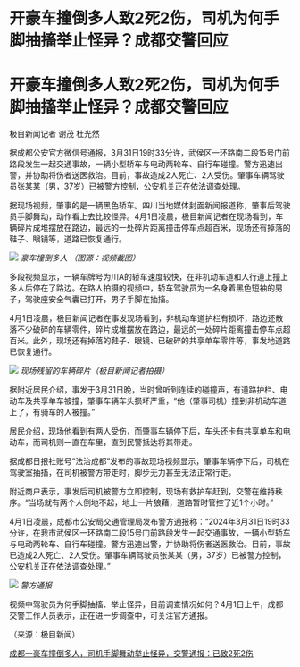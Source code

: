 # 开豪车撞倒多人致2死2伤，司机为何手脚抽搐举止怪异？成都交警回应

# 开豪车撞倒多人致2死2伤，司机为何手脚抽搐举止怪异？成都交警回应

极目新闻记者 谢茂 杜光然

据成都公安官方微信号通报，3月31日19时33分许，武侯区一环路南二段15号门前路段发生一起交通事故，一辆小型轿车与电动两轮车、自行车碰撞。警方迅速出警，并协助将伤者送医救治。目前，事故造成2人死亡、2人受伤。肇事车辆驾驶员张某某（男，37岁）已被警方控制，公安机关正在依法调查处理。

据现场视频，肇事的是一辆黑色轿车。四川当地媒体封面新闻报道称，肇事后驾驶员手脚舞动，动作看上去比较怪异。4月1日凌晨，极目新闻记者在现场看到，车辆碎片成堆摆放在路边，最远的一处碎片距离撞击停车点超百米，现场还有掉落的鞋子、眼镜等，道路已恢复通行。

![](https://inews.gtimg.com/om_bt/OG_FhqKKLqzKK7potv0oHGjfb2rGsOWKciOMdkycMNrHQAA/1000)
_豪车撞倒多人 （图源：视频截图）_

多段视频显示，一辆车牌号为川A的轿车速度较快，在非机动车道和人行道上撞上多人后停在了路边。在路人拍摄的视频中，轿车驾驶员为一名身着黑色短袖的男子，驾驶座安全气囊已打开，男子手脚在抽搐。

4月1日凌晨，极目新闻记者在事发现场看到，非机动车道护栏有损坏，路边还散落不少破碎的车辆零件，碎片成堆摆放在路边，最远的一处碎片距离撞击停车点超百米。此外，现场还有掉落的鞋子、眼镜、已破碎的共享单车零件等，事发地道路已恢复通行。

![](https://inews.gtimg.com/om_bt/OO0GDxh3WNkxvj9jh-15bz7YLQMgq42tT6u8iQiEeiPaIAA/1000)
_现场残留的车辆碎片（极目新闻记者拍摄）_

据附近居民介绍，事发于3月31日晚，当时曾听到连续的碰撞声，有道路护栏、电动车及共享单车被撞，肇事车辆车头损坏严重，“他（肇事司机）撞到非机动车道上了，有骑车的人被撞。”

居民介绍，现场他看到有两人受伤，而肇事车辆停下后，车头还卡有共享单车和电动车，而司机则一直在车里，直到民警抵达将其带走。

据成都日报社账号“法治成都”发布的事故现场视频显示，肇事车辆停下后，司机在驾驶室抽搐，在司机被警方带走时，脚步无力甚至无法正常行走。

附近商户表示，事发后司机被警方立即控制，现场有救护车赶到，交警在维持秩序。“当场就有两个人倒地不起，地上一片狼藉，道路暂时管控了近1个小时。”

4月1日凌晨，成都市公安局交通管理局发布警方通报称：“2024年3月31日19时33分许，在我市武侯区一环路南二段15号门前路段发生一起交通事故，一辆小型轿车与电动两轮车、自行车碰撞。警方迅速出警，并协助将伤者送医救治。目前，事故已造成2人死亡、2人受伤。肇事车辆驾驶员张某某（男，37岁）已被警方控制，公安机关正在依法调查处理。”

![](https://inews.gtimg.com/om_bt/OQxtLMZSYp27OdjeNlQjcEwy9A-V1jqFG7LD3dOgfJ_nMAA/1000)
_警方通报_

视频中驾驶员为何手脚抽搐、举止怪异，目前调查情况如何？4月1日上午，成都交警工作人员表示，正在进一步调查中，可关注官方通报。

（来源：极目新闻）

[成都一豪车撞倒多人，司机手脚舞动举止怪异，交警通报：已致2死2伤](https://news.qq.com/rain/a/20240401A0090G00)

